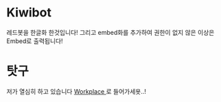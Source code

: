 # Kiwibot
레드봇을 한글화 한것입니다!
그리고 embed화를 추가하여 권한이 없지 않은 이상은 Embed로 출력됩니다!

# 탓구

저가 열심히 하고 있습니다 [ Workplace ](https://discord.gg/qkjXH4f)로 들어가세욧..!
